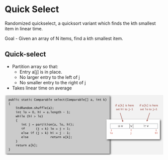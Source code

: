 # Quick Select

Randomized quickselect, a quicksort variant which finds the kth smallest item in linear time.

Goal - Given an array of N items, find a kth smallest item.

## Quick-select

- Partition array so that:
  - Entry a[j] is in place.
  - No larger entry to the left of j
  - No smaller entry to the right of j
- Takes linear time on average

![image](media/Quick-Select-image1.png)
